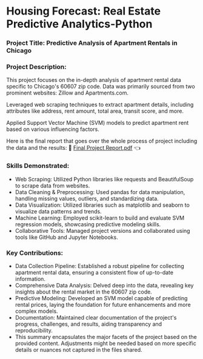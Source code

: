 # Housing Forecast: Real Estate Predictive Analytics-Python

<h3>Project Title: Predictive Analysis of Apartment Rentals in Chicago </h3>

<h3>Project Description:</h3>
<p>This project focuses on the in-depth analysis of apartment rental data specific to Chicago's 60607 zip code. Data was primarily sourced from two prominent websites: Zillow and Apartments.com. 
  
Leveraged web scraping techniques to extract apartment details, including attributes like address, rent amount, total area, transit score, and more.

Applied Support Vector Machine (SVM) models to predict apartment rent based on various influencing factors.
  

Here is the final report that goes over the whole process of project including the data and the results: 📝 [Final Project Report.pdf](https://github.com/AtharvaDharia0732/Real-Estate-Price-Predictor-Python/blob/main/Final%20Project%20Report.pdf)  👈

<h3>Skills Demonstrated:</h3>

<ul>
<li>Web Scraping: Utilized Python libraries like requests and BeautifulSoup to scrape data from websites.</li>

<li>Data Cleaning & Preprocessing: Used pandas for data manipulation, handling missing values, outliers, and standardizing data.</li>

<li>Data Visualization: Utilized libraries such as matplotlib and seaborn to visualize data patterns and trends.</li>

<li>Machine Learning: Employed scikit-learn to build and evaluate SVM regression models, showcasing predictive modeling skills.</li>

<li>Collaborative Tools: Managed project versions and collaborated using tools like GitHub and Jupyter Notebooks.</li>


</ul>



<h3>Key Contributions:</h3>

<ul>
<li>Data Collection Pipeline: Established a robust pipeline for collecting apartment rental data, ensuring a consistent flow of up-to-date information.</li>
  
<li>Comprehensive Data Analysis: Delved deep into the data, revealing key insights about the rental market in the 60607 zip code.</li>

<li>Predictive Modeling: Developed an SVM model capable of predicting rental prices, laying the foundation for future enhancements and more complex models.</li>

<li>Documentation: Maintained clear documentation of the project's progress, challenges, and results, aiding transparency and reproducibility.</li>

<li>This summary encapsulates the major facets of the project based on the provided content. Adjustments might be needed based on more specific details or nuances not captured in the files shared.</li>


</ul>


